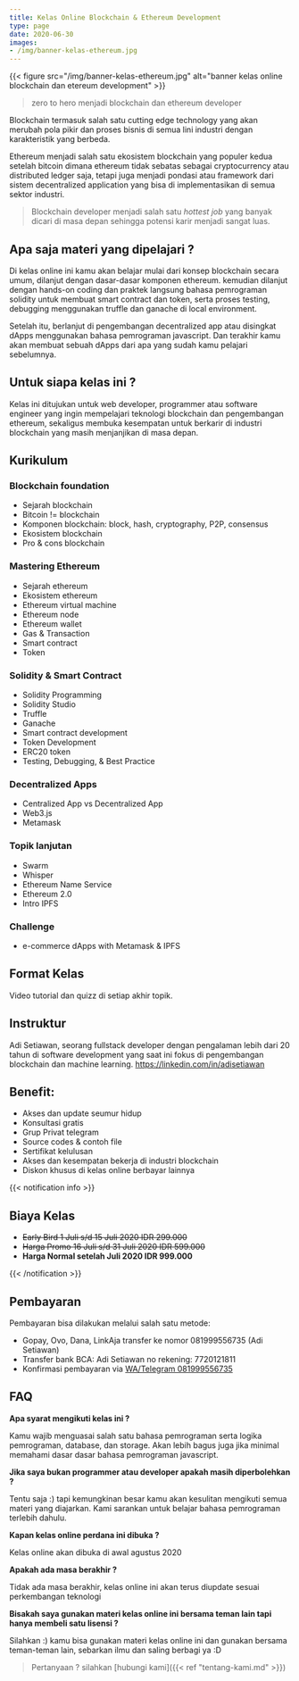 ```yaml
---
title: Kelas Online Blockchain & Ethereum Development
type: page
date: 2020-06-30
images: 
- /img/banner-kelas-ethereum.jpg
---
```


{{< figure src="/img/banner-kelas-ethereum.jpg" alt="banner kelas online blockchain dan etereum development" >}}

> zero to hero menjadi blockchain dan ethereum developer

Blockchain termasuk salah satu cutting edge technology yang akan merubah pola pikir dan proses bisnis di semua lini industri dengan karakteristik yang berbeda. 

Ethereum menjadi salah satu ekosistem blockchain yang populer kedua setelah bitcoin dimana ethereum tidak sebatas sebagai cryptocurrency atau distributed ledger saja, tetapi juga menjadi pondasi atau framework dari sistem decentralized application yang bisa di implementasikan di semua sektor industri. 

>Blockchain developer menjadi salah satu *hottest job* yang banyak dicari di masa depan sehingga potensi karir menjadi sangat luas.

## Apa saja materi yang dipelajari ?

Di kelas online ini kamu akan belajar mulai dari konsep blockchain secara umum, dilanjut dengan dasar-dasar komponen ethereum. kemudian dilanjut dengan hands-on coding dan praktek langsung bahasa pemrograman solidity untuk membuat smart contract dan token, serta proses testing, debugging menggunakan truffle dan ganache di local environment. 

Setelah itu, berlanjut di pengembangan decentralized app atau disingkat dApps menggunakan bahasa pemrograman javascript. Dan terakhir kamu akan membuat sebuah dApps dari apa yang sudah kamu pelajari sebelumnya.

## Untuk siapa kelas ini ?

Kelas ini ditujukan untuk web developer, programmer atau software engineer yang ingin mempelajari teknologi blockchain dan pengembangan ethereum, sekaligus membuka kesempatan untuk berkarir di industri blockchain yang masih menjanjikan di masa depan.

## Kurikulum

### Blockchain foundation

* Sejarah blockchain
* Bitcoin != blockchain
* Komponen blockchain: block, hash, cryptography, P2P, consensus
* Ekosistem blockchain
* Pro & cons blockchain

### Mastering Ethereum

* Sejarah ethereum
* Ekosistem ethereum
* Ethereum virtual machine
* Ethereum node
* Ethereum wallet
* Gas & Transaction
* Smart contract
* Token

### Solidity & Smart Contract

* Solidity Programming
* Solidity Studio
* Truffle
* Ganache
* Smart contract development
* Token Development
* ERC20 token
* Testing, Debugging, & Best Practice

### Decentralized Apps

* Centralized App vs Decentralized App
* Web3.js
* Metamask

### Topik lanjutan

* Swarm
* Whisper
* Ethereum Name Service
* Ethereum 2.0
* Intro IPFS

### Challenge

* e-commerce dApps with Metamask & IPFS

## Format Kelas

Video tutorial dan quizz di setiap akhir topik.

## Instruktur

Adi Setiawan, seorang fullstack developer dengan pengalaman lebih dari 20 tahun di software development yang saat ini fokus di pengembangan blockchain dan machine learning. https://linkedin.com/in/adisetiawan

## Benefit:

* Akses dan update seumur hidup
* Konsultasi gratis
* Grup Privat telegram
* Source codes & contoh file
* Sertifikat kelulusan
* Akses dan kesempatan bekerja di industri blockchain
* Diskon khusus di kelas online berbayar lainnya

{{< notification info >}}

## Biaya Kelas

* ~~Early Bird 1 Juli s/d 15 Juli 2020 IDR 299.000~~
* ~~Harga Promo 16 Juli s/d 31 Juli 2020 IDR 599.000~~
* **Harga Normal setelah Juli 2020 IDR 999.000**

{{< /notification >}}

## Pembayaran

Pembayaran bisa dilakukan melalui salah satu metode:

* Gopay, Ovo, Dana, LinkAja transfer ke nomor 081999556735 (Adi Setiawan)
* Transfer bank BCA: Adi Setiawan no rekening: 7720121811
* Konfirmasi pembayaran via [WA/Telegram 081999556735](https://api.whatsapp.com/send?phone=6281999556735&text=Halo%2C%20konfirmasi%20pembayaran%20kelas%20online%20blockchain%20ethereum
)

## FAQ

**Apa syarat mengikuti kelas ini ?**

Kamu wajib menguasai salah satu bahasa pemrograman serta logika pemrograman, database, dan storage. Akan lebih bagus juga jika minimal memahami dasar dasar bahasa pemrograman javascript.

**Jika saya bukan programmer atau developer apakah masih diperbolehkan ?**

Tentu saja :) tapi kemungkinan besar kamu akan kesulitan mengikuti semua materi yang diajarkan. Kami sarankan untuk belajar bahasa pemrograman terlebih dahulu.

**Kapan kelas online perdana ini dibuka ?**

Kelas online akan dibuka di awal agustus 2020

**Apakah ada masa berakhir ?**

Tidak ada masa berakhir, kelas online ini akan terus diupdate sesuai perkembangan teknologi

**Bisakah saya gunakan materi kelas online ini bersama teman lain tapi hanya membeli satu lisensi ?**

Silahkan :) kamu bisa gunakan materi kelas online ini dan gunakan bersama teman-teman lain, sebarkan ilmu dan saling berbagi ya :D

> Pertanyaan ? silahkan [hubungi kami]({{< ref "tentang-kami.md" >}})